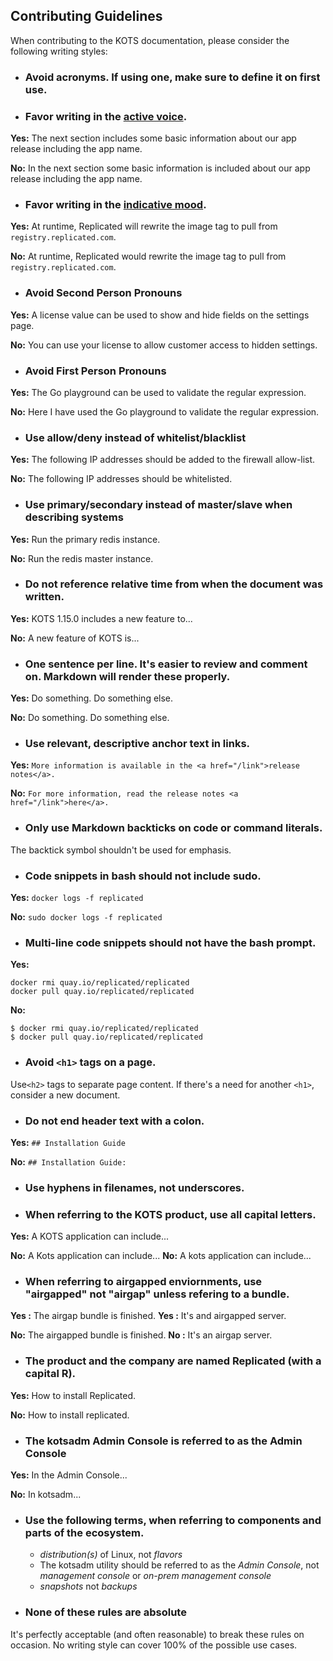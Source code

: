 ## Contributing Guidelines
When contributing to the KOTS documentation, please consider the following writing styles:

- ### Avoid acronyms. If using one, make sure to define it on first use.

- ### Favor writing in the [active voice](http://writing.wisc.edu/Handbook/CCS_activevoice.html).
**Yes:**  The next section includes some basic information about our app release including the app name.

**No:**  In the next section some basic information is included about our app release including the app name.

- ### Favor writing in the [indicative mood](https://grammarist.com/grammar/english-moods/).
**Yes:**  At runtime, Replicated will rewrite the image tag to pull from `registry.replicated.com`.

**No:**  At runtime, Replicated would rewrite the image tag to pull from `registry.replicated.com`.

- ### Avoid Second Person Pronouns
**Yes:** A license value can be used to show and hide fields on the settings page.

**No:** You can use your license to allow customer access to hidden settings.

- ### Avoid First Person Pronouns
**Yes:** The Go playground can be used to validate the regular expression.

**No:** Here I have used the Go playground to validate the regular expression.

- ### Use allow/deny instead of whitelist/blacklist
**Yes:** The following IP addresses should be added to the firewall allow-list.

**No:** The following IP addresses should be whitelisted.

- ### Use primary/secondary instead of master/slave when describing systems
**Yes:** Run the primary redis instance.

**No:** Run the redis master instance.

- ### Do not reference relative time from when the document was written.
**Yes:** KOTS 1.15.0 includes a new feature to...

**No:** A new feature of KOTS is...

- ### One sentence per line. It's easier to review and comment on. Markdown will render these properly.
**Yes:** Do something.
Do something else.

**No:** Do something. Do something else.

- ### Use relevant, descriptive anchor text in links.
**Yes:** ```More information is available in the <a href="/link">release notes</a>.```

**No:**  ```For more information, read the release notes <a href="/link">here</a>.```

- ### Only use Markdown backticks on code or command literals.
The backtick symbol shouldn't be used for emphasis.

- ### Code snippets in bash should not include sudo.
**Yes:**  ```docker logs -f replicated```

**No:** ```sudo docker logs -f replicated```

- ### Multi-line code snippets should not have the bash prompt.
**Yes:**
```
docker rmi quay.io/replicated/replicated
docker pull quay.io/replicated/replicated
```
**No:**
```
$ docker rmi quay.io/replicated/replicated
$ docker pull quay.io/replicated/replicated
```

- ### Avoid `<h1>` tags on a page.
Use`<h2>` tags to separate page content. If there's a need for another `<h1>`, consider a new document.

- ### Do not end header text with a colon.
**Yes:** `## Installation Guide`

**No:** `## Installation Guide:`

- ### Use hyphens in filenames, not underscores.

- ### When referring to the KOTS product, use all capital letters.
**Yes:** A KOTS application can include...

**No:** A Kots application can include...
**No:** A kots application can include...

- ### When referring to airgapped enviornments, use "airgapped" not "airgap" unless refering to a bundle.
**Yes :** The airgap bundle is finished.
**Yes :** It's and airgapped server.

**No:** The airgapped bundle is finished.
**No :** It's an airgap server.

- ### The product and the company are named Replicated (with a capital R).
**Yes:** How to install Replicated.

**No:** How to install replicated.

- ### The kotsadm Admin Console is referred to as the Admin Console
**Yes:** In the Admin Console...

**No:** In kotsadm...

- ### Use the following terms, when referring to components and parts of the ecosystem.
  - *distribution(s)* of Linux, not *flavors*
  - The kotsadm utility should be referred to as the *Admin Console*, not *management console* or *on-prem management console*
  - *snapshots* not *backups*

- ### None of these rules are absolute
It's perfectly acceptable (and often reasonable) to break these rules on occasion. No writing style can cover 100% of the possible use cases.
